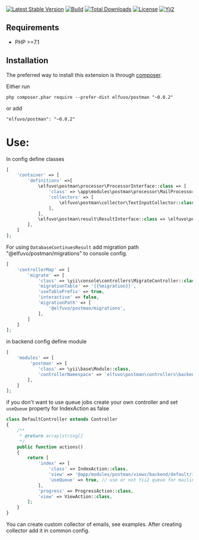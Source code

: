 [![Latest Stable Version](https://img.shields.io/github/v/release/elfuvo/yii2-postman.svg)](https://packagist.org/packages/elfuvo/yii2-postman)
[![Build](https://img.shields.io/github/workflow/status/elfuvo/yii2-postman/Build.svg)](https://github.com/elfuvo/yii2-postman)
[![Total Downloads](https://img.shields.io/github/downloads/elfuvo/yii2-postman/total.svg)](https://packagist.org/packages/elfuvo/yii2-postman)
[![License](https://img.shields.io/github/license/elfuvo/yii2-postman.svg)](https://github.com/elfuvo/yii2-postman/blob/master/LICENSE)
[![Yii2](https://img.shields.io/badge/Powered_by-Yii_Framework-green.svg?style=flat)](http://www.yiiframework.com/)

Requirements
------------

* PHP >=7.1

Installation
------------

The preferred way to install this extension is through [composer](http://getcomposer.org/download/).

Either run

```
php composer.phar require --prefer-dist elfuvo/postman "~0.0.2"
```

or add

```
"elfuvo/postman": "~0.0.2"
```

Use:
====
In config define classes

```php
[
    'container' => [
        'definitions' =>[
            \elfuvo\postman\processor\ProcessorInterface::class => [
                'class' => \app\modules\postman\processor\MailProcessor::class,
                'collectors' => [
                    \elfuvo\postman\collector\TextInputCollector::class,
                ],
            ],
            \elfuvo\postman\result\ResultInterface::class => \elfuvo\postman\result\CacheContinuesResult::class,
        ],
    ]
];
```

For using `DatabaseContinuesResult` add migration path "@elfuvo/postman/migrations" to console config.

```php
[
    'controllerMap' => [
        'migrate' => [
            'class' => \yii\console\controllers\MigrateController::class,
            'migrationTable' => '{{%migration}}',
            'useTablePrefix' => true,
            'interactive' => false,
            'migrationPath' => [
                '@elfuvo/postman/migrations',
            ],
        ]
    ]
];
```

in backend config define module

```php
[
    'modules' => [
         'postman' => [
            'class' => \yii\base\Module::class,
            'controllerNamespace' => 'elfuvo\postman\controllers\backend',
        ],
    ]
];
```

if you don't want to use queue jobs create your own controller and set `useQueue` property for IndexAction as false

```php
class DefaultController extends Controller
{
    /**
     * @return array|string[]
     */
    public function actions()
    {
        return [
            'index' => [
                'class' => IndexAction::class,
                'view' => '@app/modules/postman/views/backend/default/index', // path to custom template
                'useQueue' => true, // use or not Yii2 queue for mailing
            ],
            'progress' => ProgressAction::class,
            'view' => ViewAction::class,
        ];
    }
}
```

You can create custom collector of emails, see examples. After creating collector add it in common config.
